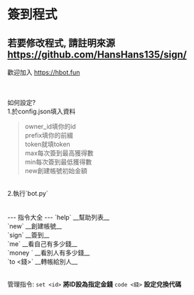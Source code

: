 # 簽到程式
若要修改程式,  請註明來源 https://github.com/HansHans135/sign/
---
歡迎加入 https://hbot.fun  </br></br></br>



如何設定?</br>
1.於config.json填入資料</br>
> owner_id填你的id</br>
> prefix填你的前綴</br>
> token就填token</br>
> max每次簽到最高獲得數</br>
> min每次簽到最低獲得數</br>
> new創建帳號初始金額
</br>
2.執行`bot.py`</br></br></br>
---
指令大全
---
`help`  __幫助列表__</br>
`new` __創建帳號__</br>
`sign` __簽到__</br>
`me` __看自己有多少錢__</br>
`money <id>` __看別人有多少錢__</br>
`to <id> <錢>` __轉帳給別人__
</br></br>

管理指令:
`set <id>` __將ID設為指定金錢__
`code <錢>` __設定兌換代碼__
